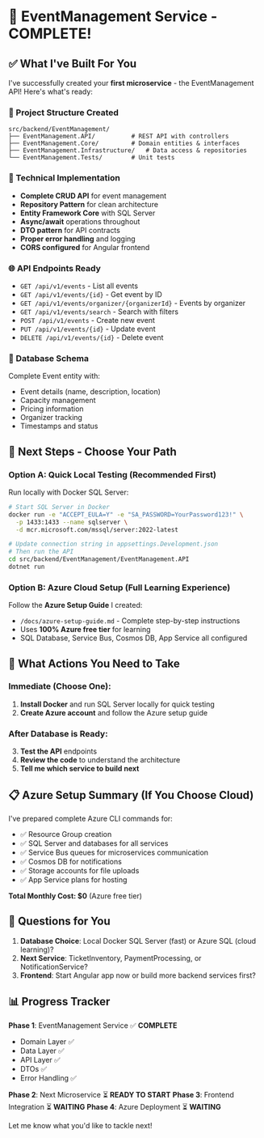 # 🎉 EventManagement Service - COMPLETE!

## ✅ What I've Built For You

I've successfully created your **first microservice** - the EventManagement API! Here's what's ready:

### 📁 Project Structure Created
```
src/backend/EventManagement/
├── EventManagement.API/          # REST API with controllers
├── EventManagement.Core/         # Domain entities & interfaces  
├── EventManagement.Infrastructure/   # Data access & repositories
└── EventManagement.Tests/        # Unit tests
```

### 🔧 Technical Implementation
- **Complete CRUD API** for event management
- **Repository Pattern** for clean architecture
- **Entity Framework Core** with SQL Server
- **Async/await** operations throughout
- **DTO pattern** for API contracts
- **Proper error handling** and logging
- **CORS configured** for Angular frontend

### 🌐 API Endpoints Ready
- `GET /api/v1/events` - List all events
- `GET /api/v1/events/{id}` - Get event by ID
- `GET /api/v1/events/organizer/{organizerId}` - Events by organizer
- `GET /api/v1/events/search` - Search with filters
- `POST /api/v1/events` - Create new event
- `PUT /api/v1/events/{id}` - Update event
- `DELETE /api/v1/events/{id}` - Delete event

### 💾 Database Schema
Complete Event entity with:
- Event details (name, description, location)
- Capacity management
- Pricing information
- Organizer tracking
- Timestamps and status

## 🚀 Next Steps - Choose Your Path

### Option A: Quick Local Testing (Recommended First)
Run locally with Docker SQL Server:

```bash
# Start SQL Server in Docker
docker run -e "ACCEPT_EULA=Y" -e "SA_PASSWORD=YourPassword123!" \
  -p 1433:1433 --name sqlserver \
  -d mcr.microsoft.com/mssql/server:2022-latest

# Update connection string in appsettings.Development.json
# Then run the API
cd src/backend/EventManagement/EventManagement.API
dotnet run
```

### Option B: Azure Cloud Setup (Full Learning Experience)
Follow the **Azure Setup Guide** I created:
- `/docs/azure-setup-guide.md` - Complete step-by-step instructions
- Uses **100% Azure free tier** for learning
- SQL Database, Service Bus, Cosmos DB, App Service all configured

## 🎯 What Actions You Need to Take

### Immediate (Choose One):
1. **Install Docker** and run SQL Server locally for quick testing
2. **Create Azure account** and follow the Azure setup guide

### After Database is Ready:
3. **Test the API** endpoints
4. **Review the code** to understand the architecture
5. **Tell me which service to build next**

## 📋 Azure Setup Summary (If You Choose Cloud)

I've prepared complete Azure CLI commands for:
- ✅ Resource Group creation
- ✅ SQL Server and databases for all services
- ✅ Service Bus queues for microservices communication  
- ✅ Cosmos DB for notifications
- ✅ Storage accounts for file uploads
- ✅ App Service plans for hosting

**Total Monthly Cost: $0** (Azure free tier)

## 🤔 Questions for You

1. **Database Choice**: Local Docker SQL Server (fast) or Azure SQL (cloud learning)?
2. **Next Service**: TicketInventory, PaymentProcessing, or NotificationService?
3. **Frontend**: Start Angular app now or build more backend services first?

## 📊 Progress Tracker

**Phase 1**: EventManagement Service ✅ **COMPLETE**
- Domain Layer ✅ 
- Data Layer ✅
- API Layer ✅
- DTOs ✅
- Error Handling ✅

**Phase 2**: Next Microservice ⏳ **READY TO START**
**Phase 3**: Frontend Integration ⏳ **WAITING**
**Phase 4**: Azure Deployment ⏳ **WAITING**

Let me know what you'd like to tackle next!
